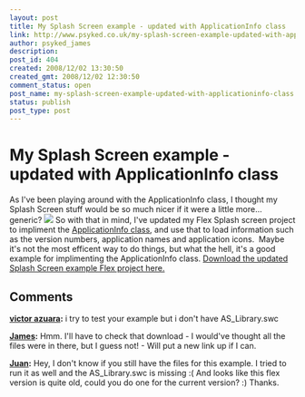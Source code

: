 ```yaml
---
layout: post
title: My Splash Screen example - updated with ApplicationInfo class
link: http://www.psyked.co.uk/my-splash-screen-example-updated-with-applicationinfo-class/
author: psyked_james
description: 
post_id: 404
created: 2008/12/02 13:30:50
created_gmt: 2008/12/02 12:30:50
comment_status: open
post_name: my-splash-screen-example-updated-with-applicationinfo-class
status: publish
post_type: post
---
```


# My Splash Screen example - updated with ApplicationInfo class

As I've been playing around with the ApplicationInfo class, I thought my Splash Screen stuff would be so much nicer if it were a little more... generic? ![](http://uploads.psyked.co.uk/2008/12/mysplashscreen2.jpg) So with that in mind, I've updated my Flex Splash screen project to impliment the [ApplicationInfo class](http://psyked-as-classes.googlecode.com/files/applicationinfo.zip), and use that to load information such as the version numbers, application names and application icons.  Maybe it's not the most efficent way to do things, but what the hell, it's a good example for implimenting the ApplicationInfo class. [Download the updated Splash Screen example Flex project here.](http://uploads.psyked.co.uk/2008/12/splash-screen-demo-2.zip)

## Comments

**[victor azuara](#485 "2009-06-03 23:15:28"):** i try to test your example but i don't have AS_Library.swc

**[James](#486 "2009-06-05 09:12:45"):** Hmm. I'll have to check that download - I would've thought all the files were in there, but I guess not! - Will put a new link up if I can.

**[Juan](#487 "2011-03-22 06:09:06"):** Hey, I don't know if you still have the files for this example. I tried to run it as well and the AS_Library.swc is missing :( And looks like this flex version is quite old, could you do one for the current version? :) Thanks.

